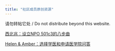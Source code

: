 ```yaml
---
title: "社区成员原创资源"
---
```


请勿转帖它处 / Do not distribute beyond this website.

<!-- <iframe src="{{ site.url }}/assets/pdf/npo501.pdf" style="width: 100%; height: 600px"></iframe> -->

[西北兆：设立NPO 501c3的八步曲](https://drive.google.com/file/d/1F5pXE9Ml0s2EY1s2_lgn2_IfSTszVgOO/view?usp=sharing)


[Helen & Amber：选择学医和申请医学院问答](https://drive.google.com/file/d/1287E0DHkT-0keeEOzECpNPpaGWaQL3Km/view?usp=sharing)
